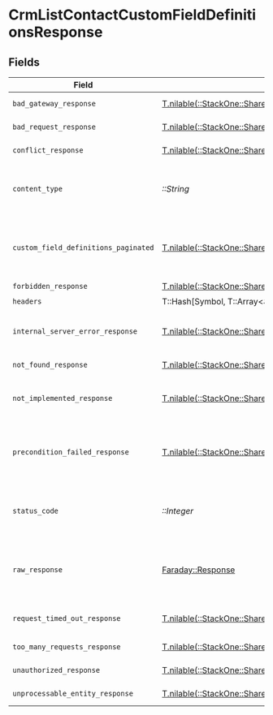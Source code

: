 # CrmListContactCustomFieldDefinitionsResponse


## Fields

| Field                                                                                                                    | Type                                                                                                                     | Required                                                                                                                 | Description                                                                                                              |
| ------------------------------------------------------------------------------------------------------------------------ | ------------------------------------------------------------------------------------------------------------------------ | ------------------------------------------------------------------------------------------------------------------------ | ------------------------------------------------------------------------------------------------------------------------ |
| `bad_gateway_response`                                                                                                   | [T.nilable(::StackOne::Shared::BadGatewayResponse)](../../models/shared/badgatewayresponse.md)                           | :heavy_minus_sign:                                                                                                       | Bad gateway error.                                                                                                       |
| `bad_request_response`                                                                                                   | [T.nilable(::StackOne::Shared::BadRequestResponse)](../../models/shared/badrequestresponse.md)                           | :heavy_minus_sign:                                                                                                       | Invalid request.                                                                                                         |
| `conflict_response`                                                                                                      | [T.nilable(::StackOne::Shared::ConflictResponse)](../../models/shared/conflictresponse.md)                               | :heavy_minus_sign:                                                                                                       | Conflict with current state.                                                                                             |
| `content_type`                                                                                                           | *::String*                                                                                                               | :heavy_check_mark:                                                                                                       | HTTP response content type for this operation                                                                            |
| `custom_field_definitions_paginated`                                                                                     | [T.nilable(::StackOne::Shared::CustomFieldDefinitionsPaginated)](../../models/shared/customfielddefinitionspaginated.md) | :heavy_minus_sign:                                                                                                       | The list of contacts custom field definitions was retrieved.                                                             |
| `forbidden_response`                                                                                                     | [T.nilable(::StackOne::Shared::ForbiddenResponse)](../../models/shared/forbiddenresponse.md)                             | :heavy_minus_sign:                                                                                                       | Forbidden.                                                                                                               |
| `headers`                                                                                                                | T::Hash[Symbol, T::Array<*::String*>]                                                                                    | :heavy_check_mark:                                                                                                       | N/A                                                                                                                      |
| `internal_server_error_response`                                                                                         | [T.nilable(::StackOne::Shared::InternalServerErrorResponse)](../../models/shared/internalservererrorresponse.md)         | :heavy_minus_sign:                                                                                                       | Server error while executing the request.                                                                                |
| `not_found_response`                                                                                                     | [T.nilable(::StackOne::Shared::NotFoundResponse)](../../models/shared/notfoundresponse.md)                               | :heavy_minus_sign:                                                                                                       | Resource not found.                                                                                                      |
| `not_implemented_response`                                                                                               | [T.nilable(::StackOne::Shared::NotImplementedResponse)](../../models/shared/notimplementedresponse.md)                   | :heavy_minus_sign:                                                                                                       | This functionality is not implemented.                                                                                   |
| `precondition_failed_response`                                                                                           | [T.nilable(::StackOne::Shared::PreconditionFailedResponse)](../../models/shared/preconditionfailedresponse.md)           | :heavy_minus_sign:                                                                                                       | Precondition failed: linked account belongs to a disabled integration.                                                   |
| `status_code`                                                                                                            | *::Integer*                                                                                                              | :heavy_check_mark:                                                                                                       | HTTP response status code for this operation                                                                             |
| `raw_response`                                                                                                           | [Faraday::Response](https://www.rubydoc.info/gems/faraday/Faraday/Response)                                              | :heavy_check_mark:                                                                                                       | Raw HTTP response; suitable for custom response parsing                                                                  |
| `request_timed_out_response`                                                                                             | [T.nilable(::StackOne::Shared::RequestTimedOutResponse)](../../models/shared/requesttimedoutresponse.md)                 | :heavy_minus_sign:                                                                                                       | The request has timed out.                                                                                               |
| `too_many_requests_response`                                                                                             | [T.nilable(::StackOne::Shared::TooManyRequestsResponse)](../../models/shared/toomanyrequestsresponse.md)                 | :heavy_minus_sign:                                                                                                       | Too many requests.                                                                                                       |
| `unauthorized_response`                                                                                                  | [T.nilable(::StackOne::Shared::UnauthorizedResponse)](../../models/shared/unauthorizedresponse.md)                       | :heavy_minus_sign:                                                                                                       | Unauthorized access.                                                                                                     |
| `unprocessable_entity_response`                                                                                          | [T.nilable(::StackOne::Shared::UnprocessableEntityResponse)](../../models/shared/unprocessableentityresponse.md)         | :heavy_minus_sign:                                                                                                       | Validation error.                                                                                                        |